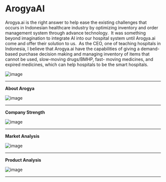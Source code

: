 # ArogyaAI


Arogya.ai is the right answer to help ease the existing challenges that occurs in Indonesian healthcare industry by optimizing inventory and order management system through advance technology.
​
It was something beyond imagination to integrate AI into our hospital system until Arogya.ai come and offer their solution to us.
​
As the CEO, one of teaching hospitals in Indonesia, I believe that Arogya.ai have the capabilities of giving a demand-based purchase decision making and managing inventory of items that cannot be used, slow-moving drugs/BMHP, fast- moving medicines, and expired medicines, which can help hospitals to be the smart hospitals.



![image](https://github.com/Rohitrt8/ArogyaAI/assets/132551994/130f6718-ecd3-42e1-8205-d2374e9048ad)








--------------------------------------------------------------------------------------------------------------------------------------------------------------------------------------------------------------------------------------------------------------




**About Arogya**






![image](https://github.com/Rohitrt8/ArogyaAI/assets/132551994/278245b0-c902-4bce-a097-8c005b6f8277)









--------------------------------------------------------------------------------------------------------------------------------------------------------------------------------------------------------------------------------------------------------------



**Company Strength**



![image](https://github.com/Rohitrt8/ArogyaAI/assets/132551994/e235e202-6b85-4d4b-8c75-748e351a291f)





--------------------------------------------------------------------------------------------------------------------------------------------------------------------------------------------------------------------------------------------------------------





**Market Analysis**






![image](https://github.com/Rohitrt8/ArogyaAI/assets/132551994/e54047da-a019-4748-9a5b-21965013c0da)







--------------------------------------------------------------------------------------------------------------------------------------------------------------------------------------------------------------------------------------------------------------



**Product Analysis**






![image](https://github.com/Rohitrt8/ArogyaAI/assets/132551994/6972cea7-e7eb-4316-a247-6e8334d73345)




--------------------------------------------------------------------------------------------------------------------------------------------------------------------------------------------------------------------------------------------------------------




